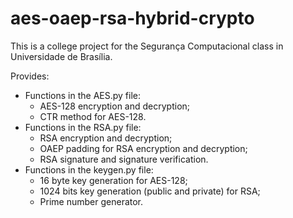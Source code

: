 # aes-oaep-rsa-hybrid-crypto
This is a college project for the Segurança Computacional class in Universidade de Brasília.

Provides:
- Functions in the AES.py file:
  - AES-128 encryption and decryption;
  - CTR method for AES-128.   
- Functions in the RSA.py file:
  - RSA encryption and decryption;
  - OAEP padding for RSA encryption and decryption;
  - RSA signature and signature verification.
- Functions in the keygen.py file:
  - 16 byte key generation for AES-128;
  - 1024 bits key generation (public and private) for RSA;
  - Prime number generator.
